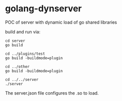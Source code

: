# golang-dynserver
POC of server with dynamic load of go shared libraries

build and run via:
```
cd server
go build

cd ../plugins/test
go build -buildmode=plugin

cd ../other
go build -buildmode=plugin

cd ../../server
./server
```

The server.json file configures the .so to load.